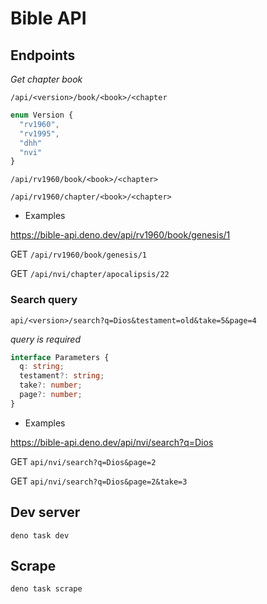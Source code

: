 # Bible API

## Endpoints

_Get chapter book_

`/api/<version>/book/<book>/<chapter`

```ts
enum Version {
  "rv1960",
  "rv1995",
  "dhh"
  "nvi"
}
```

`/api/rv1960/book/<book>/<chapter>`

`/api/rv1960/chapter/<book>/<chapter>`

- Examples

https://bible-api.deno.dev/api/rv1960/book/genesis/1

GET `/api/rv1960/book/genesis/1`

GET `/api/nvi/chapter/apocalipsis/22`

### Search query

`api/<version>/search?q=Dios&testament=old&take=5&page=4`

_query is required_

```ts
interface Parameters {
  q: string;
  testament?: string;
  take?: number;
  page?: number;
}
```

- Examples

https://bible-api.deno.dev/api/nvi/search?q=Dios

GET `api/nvi/search?q=Dios&page=2`

GET `api/nvi/search?q=Dios&page=2&take=3`

## Dev server

```
deno task dev
```

## Scrape

```
deno task scrape
```
